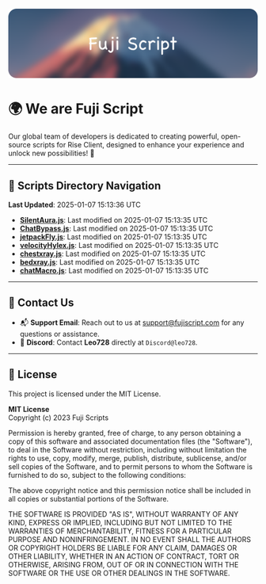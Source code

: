 ![Banner](.github/b.webp)

# 🌍 **We are Fuji Script**

Our global team of developers is dedicated to creating powerful, open-source scripts for Rise Client, designed to enhance your experience and unlock new possibilities! 🌟

---
<!-- SCRIPTS_NAVIGATION_START -->
## 📂 **Scripts Directory Navigation**

**Last Updated**: 2025-01-07 15:13:36 UTC

- **[SilentAura.js](scripts/SilentAura.js)**: Last modified on 2025-01-07 15:13:35 UTC
- **[ChatBypass.js](scripts/ChatBypass.js)**: Last modified on 2025-01-07 15:13:35 UTC
- **[jetpackFly.js](scripts/jetpackFly.js)**: Last modified on 2025-01-07 15:13:35 UTC
- **[velocityHylex.js](scripts/velocityHylex.js)**: Last modified on 2025-01-07 15:13:35 UTC
- **[chestxray.js](scripts/chestxray.js)**: Last modified on 2025-01-07 15:13:35 UTC
- **[bedxray.js](scripts/bedxray.js)**: Last modified on 2025-01-07 15:13:35 UTC
- **[chatMacro.js](scripts/chatMacro.js)**: Last modified on 2025-01-07 15:13:35 UTC

<!-- SCRIPTS_NAVIGATION_END -->

---

## 💬 **Contact Us**  
- 📬 **Support Email**: Reach out to us at [support@fujiscript.com](mailto:support@fujiscript.com) for any questions or assistance.  
- 💬 **Discord**: Contact **Leo728** directly at `Discord@leo728`.

---

## 📜 **License**

This project is licensed under the MIT License.  

**MIT License**  
Copyright (c) 2023 Fuji Scripts  

Permission is hereby granted, free of charge, to any person obtaining a copy of this software and associated documentation files (the "Software"), to deal in the Software without restriction, including without limitation the rights to use, copy, modify, merge, publish, distribute, sublicense, and/or sell copies of the Software, and to permit persons to whom the Software is furnished to do so, subject to the following conditions:  

The above copyright notice and this permission notice shall be included in all copies or substantial portions of the Software.  

THE SOFTWARE IS PROVIDED "AS IS", WITHOUT WARRANTY OF ANY KIND, EXPRESS OR IMPLIED, INCLUDING BUT NOT LIMITED TO THE WARRANTIES OF MERCHANTABILITY, FITNESS FOR A PARTICULAR PURPOSE AND NONINFRINGEMENT. IN NO EVENT SHALL THE AUTHORS OR COPYRIGHT HOLDERS BE LIABLE FOR ANY CLAIM, DAMAGES OR OTHER LIABILITY, WHETHER IN AN ACTION OF CONTRACT, TORT OR OTHERWISE, ARISING FROM, OUT OF OR IN CONNECTION WITH THE SOFTWARE OR THE USE OR OTHER DEALINGS IN THE SOFTWARE.  
